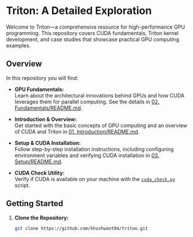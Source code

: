 # Triton: A Detailed Exploration

Welcome to Triton—a comprehensive resource for high-performance GPU programming. This repository covers CUDA fundamentals, Triton kernel development, and case studies that showcase practical GPU computing examples.

## Overview

In this repository you will find:

- **GPU Fundamentals:**  
  Learn about the architectural innovations behind GPUs and how CUDA leverages them for parallel computing. See the details in [02. Fundamentals/README.md](02.%20Fundamentals/README.md).

- **Introduction & Overview:**  
  Get started with the basic concepts of GPU computing and an overview of CUDA and Triton in [01. Introduction/README.md](01.%20Introduction/README.md).

- **Setup & CUDA Installation:**  
  Follow step-by-step installation instructions, including configuring environment variables and verifying CUDA installation in [03. Setup/README.md](03.%20Setup/README.md).

- **CUDA Check Utility:**  
  Verify if CUDA is available on your machine with the [`cuda_check.py`](cuda_check.py) script.


## Getting Started

1. **Clone the Repository:**
   ```sh
   git clone https://github.com/khushwant04/triton.git